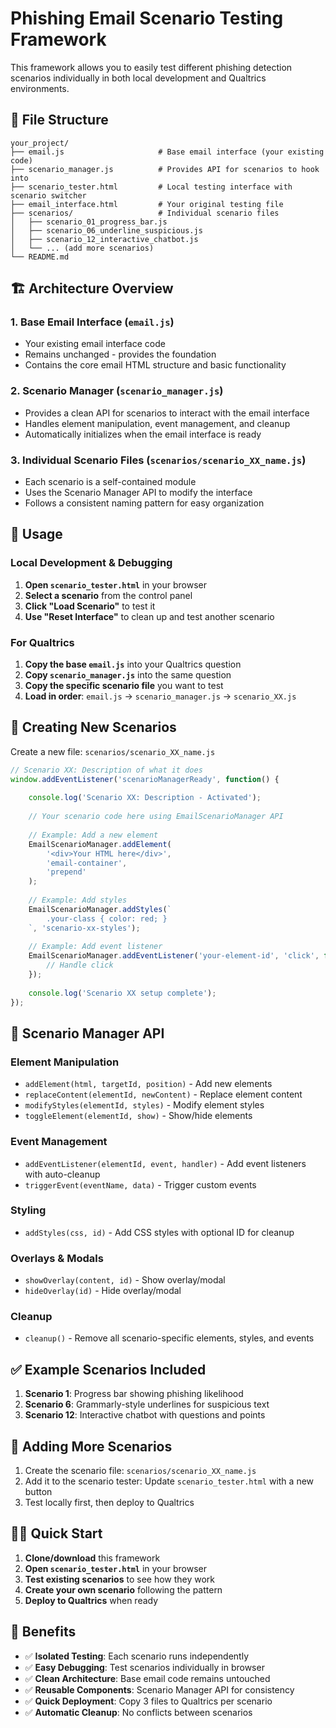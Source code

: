 # Phishing Email Scenario Testing Framework

This framework allows you to easily test different phishing detection scenarios individually in both local development and Qualtrics environments.

## 📁 File Structure

```
your_project/
├── email.js                     # Base email interface (your existing code)
├── scenario_manager.js          # Provides API for scenarios to hook into
├── scenario_tester.html         # Local testing interface with scenario switcher
├── email_interface.html         # Your original testing file
├── scenarios/                   # Individual scenario files
│   ├── scenario_01_progress_bar.js
│   ├── scenario_06_underline_suspicious.js
│   ├── scenario_12_interactive_chatbot.js
│   └── ... (add more scenarios)
└── README.md
```

## 🏗️ Architecture Overview

### 1. **Base Email Interface** (`email.js`)
- Your existing email interface code
- Remains unchanged - provides the foundation
- Contains the core email HTML structure and basic functionality

### 2. **Scenario Manager** (`scenario_manager.js`)
- Provides a clean API for scenarios to interact with the email interface
- Handles element manipulation, event management, and cleanup
- Automatically initializes when the email interface is ready

### 3. **Individual Scenario Files** (`scenarios/scenario_XX_name.js`)
- Each scenario is a self-contained module
- Uses the Scenario Manager API to modify the interface
- Follows a consistent naming pattern for easy organization

## 🚀 Usage

### Local Development & Debugging

1. **Open `scenario_tester.html`** in your browser
2. **Select a scenario** from the control panel
3. **Click "Load Scenario"** to test it
4. **Use "Reset Interface"** to clean up and test another scenario

### For Qualtrics

1. **Copy the base `email.js`** into your Qualtrics question
2. **Copy `scenario_manager.js`** into the same question 
3. **Copy the specific scenario file** you want to test
4. **Load in order**: `email.js` → `scenario_manager.js` → `scenario_XX.js`

## 📝 Creating New Scenarios

Create a new file: `scenarios/scenario_XX_name.js`

```javascript
// Scenario XX: Description of what it does
window.addEventListener('scenarioManagerReady', function() {
    
    console.log('Scenario XX: Description - Activated');
    
    // Your scenario code here using EmailScenarioManager API
    
    // Example: Add a new element
    EmailScenarioManager.addElement(
        '<div>Your HTML here</div>', 
        'email-container', 
        'prepend'
    );
    
    // Example: Add styles
    EmailScenarioManager.addStyles(`
        .your-class { color: red; }
    `, 'scenario-xx-styles');
    
    // Example: Add event listener
    EmailScenarioManager.addEventListener('your-element-id', 'click', function() {
        // Handle click
    });
    
    console.log('Scenario XX setup complete');
});
```

## 🔧 Scenario Manager API

### Element Manipulation
- `addElement(html, targetId, position)` - Add new elements
- `replaceContent(elementId, newContent)` - Replace element content
- `modifyStyles(elementId, styles)` - Modify element styles
- `toggleElement(elementId, show)` - Show/hide elements

### Event Management
- `addEventListener(elementId, event, handler)` - Add event listeners with auto-cleanup
- `triggerEvent(eventName, data)` - Trigger custom events

### Styling
- `addStyles(css, id)` - Add CSS styles with optional ID for cleanup

### Overlays & Modals
- `showOverlay(content, id)` - Show overlay/modal
- `hideOverlay(id)` - Hide overlay/modal

### Cleanup
- `cleanup()` - Remove all scenario-specific elements, styles, and events

## ✅ Example Scenarios Included

1. **Scenario 1**: Progress bar showing phishing likelihood
2. **Scenario 6**: Grammarly-style underlines for suspicious text  
3. **Scenario 12**: Interactive chatbot with questions and points

## 🔄 Adding More Scenarios

1. Create the scenario file: `scenarios/scenario_XX_name.js`
2. Add it to the scenario tester: Update `scenario_tester.html` with a new button
3. Test locally first, then deploy to Qualtrics

## 🏃‍♂️ Quick Start

1. **Clone/download** this framework
2. **Open `scenario_tester.html`** in your browser
3. **Test existing scenarios** to see how they work
4. **Create your own scenario** following the pattern
5. **Deploy to Qualtrics** when ready

## 🎯 Benefits

- ✅ **Isolated Testing**: Each scenario runs independently
- ✅ **Easy Debugging**: Test scenarios individually in browser
- ✅ **Clean Architecture**: Base email code remains untouched
- ✅ **Reusable Components**: Scenario Manager API for consistency
- ✅ **Quick Deployment**: Copy 3 files to Qualtrics per scenario
- ✅ **Automatic Cleanup**: No conflicts between scenarios 